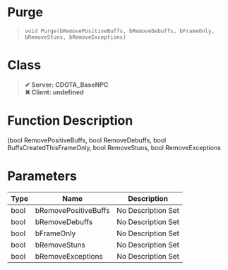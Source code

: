# Purge
> `void Purge(bRemovePositiveBuffs, bRemoveDebuffs, bFrameOnly, bRemoveStuns, bRemoveExceptions)`
# Class
> __✔ Server: CDOTA_BaseNPC__  
> __✖ Client: undefined__  
# Function Description
(bool RemovePositiveBuffs, bool RemoveDebuffs, bool BuffsCreatedThisFrameOnly, bool RemoveStuns, bool RemoveExceptions
# Parameters
Type|Name|Description
--|--|--
bool|bRemovePositiveBuffs|No Description Set
bool|bRemoveDebuffs|No Description Set
bool|bFrameOnly|No Description Set
bool|bRemoveStuns|No Description Set
bool|bRemoveExceptions|No Description Set
